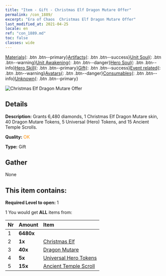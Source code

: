 ```yaml
---
title: "Item - Gift - Christmas Elf Dragon Mutare Offer"
permalink: /con_1889/
excerpt: "Era of Chaos  Christmas Elf Dragon Mutare Offer"
last_modified_at: 2021-04-25
locale: en
ref: "con_1889.md"
toc: false
classes: wide
---
```

 [Materials](/Items/){: .btn .btn--primary}[Artifacts](/Items/Artifacts/){: .btn .btn--success}[Unit Soul](/Items/UnitSoul/){: .btn .btn--warning}[Unit Awakening](/Items/UnitAwakening/){: .btn .btn--danger}[Hero Soul](/Items/HeroSoul/){: .btn .btn--info}[Hero Skill](/Items/HeroSkill/){: .btn .btn--primary}[Gift](/Items/Gift/){: .btn .btn--success}[Event related](/Items/Events/){: .btn .btn--warning}[Avatars](/Items/Avatars/){: .btn .btn--danger}[Consumables](/Items/Consumables/){: .btn .btn--info}[Unknown](/Items/Unknown/){: .btn .btn--primary}

 ![Christmas Elf Dragon Mutare Offer](/images/t/i_907154.png)

## Details
 **Description:** Grants 6,480 diamonds, 1 Christmas Elf Dragon Mutare skin, 40 Dragon Mutare Tokens, 5 Universal (Hero) Tokens, and 15 Ancient Temple Scrolls.

 **Quality:** <span style="color: #FF8C00">OK</span>

 **Type:** Gift

## Gather

  None

## This item contains:

 **Required Level to open:** 1

 1 You would get **ALL** items  from:

  | Nr | Amount |     Item    |
  |:---|:-------|:------------|
  | 1 |  **6480x** | <i class="fas fa-gem"/> |  | 
  | 2 |  **1x** | [Christmas Elf](/Items/con_1074/) |  | 
  | 3 |  **40x** | [Dragon Mutare](/Items/her_390/) |  | 
  | 4 |  **5x** | [Universal Hero Tokens](/Items/her_358/) |  | 
  | 5 |  **15x** | [Ancient Temple Scroll](/Items/con_697/) |  | 
